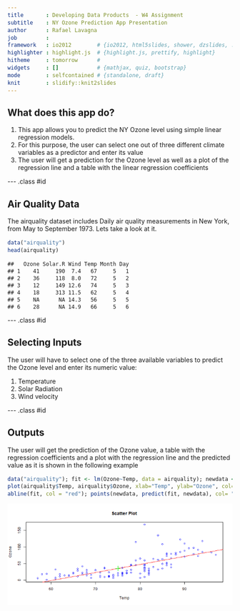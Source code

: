 ```yaml
---
title       : Developing Data Products  - W4 Assignment
subtitle    : NY Ozone Prediction App Presentation
author      : Rafael Lavagna
job         : 
framework   : io2012        # {io2012, html5slides, shower, dzslides, ...}
highlighter : highlight.js  # {highlight.js, prettify, highlight}
hitheme     : tomorrow      # 
widgets     : []            # {mathjax, quiz, bootstrap}
mode        : selfcontained # {standalone, draft}
knit        : slidify::knit2slides
---
```


## What does this app do?

1. This app allows you to predict the NY Ozone level using simple linear regression models.
2. For this purpose, the user can select one out of three different climate variables as a predictor and enter its value
3. The user will get a prediction for the Ozone level as well as a plot of the regression line and
a table with the linear regression coefficients

--- .class #id 

## Air Quality Data

The airquality dataset includes Daily air quality measurements in New York, from May to September 1973.
Lets take a look at it.


```r
data("airquality")
head(airquality)
```

```
##   Ozone Solar.R Wind Temp Month Day
## 1    41     190  7.4   67     5   1
## 2    36     118  8.0   72     5   2
## 3    12     149 12.6   74     5   3
## 4    18     313 11.5   62     5   4
## 5    NA      NA 14.3   56     5   5
## 6    28      NA 14.9   66     5   6
```

--- .class #id 

## Selecting Inputs

The user will have to select one of the three available variables to predict the Ozone level and enter
its numeric value:

1. Temperature
2. Solar Radiation
3. Wind velocity

--- .class #id 

## Outputs

The user will get the prediction of the Ozone value, a table with the regression coefficients and a plot
with the regression line and the predicted value as it is shown in the following example


```r
data("airquality"); fit <- lm(Ozone~Temp, data = airquality); newdata <- data.frame(Temp = 75)
plot(airquality$Temp, airquality$Ozone, xlab="Temp", ylab="Ozone", col='blue',main='Scatter Plot')
abline(fit, col = "red"); points(newdata, predict(fit, newdata), col= "green", pch = 3, cex = 2)
```

<img src="assets/fig/unnamed-chunk-2-1.png" title="plot of chunk unnamed-chunk-2" alt="plot of chunk unnamed-chunk-2" style="display: block; margin: auto;" />


